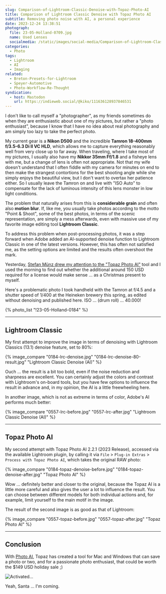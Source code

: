 ```yaml
---
slug: Comparison-of-Lightroom-Classic-Denoise-with-Topaz-Photo-AI
title: Comparison of Lightroom Classic Denoise with Topaz Photo AI
subtitle: Removing photo noise with AI, a personal experience
date: 2023-12-24 13:38:51
photograph:
  file: 23-05-Holland-0709.jpg
  name: Used Lenses
  socialmedia: /static/images/social-media/Comparison-of-Lightroom-Classic-Denoise-with-Topaz-Photo-AI.png
categories:
  - Photo
tags:
  - Lightroom
  - AI
  - Imaging
related:
  - Breton-Presets-for-Lightroom
  - Speyer-Automotive
  - Photo-Workflow-Re-Thought
syndication:
  - host: Mastodon
    url: https://indieweb.social/@kiko/111636128937846531
---
```


I don't like to call myself a "photographer", as my friends sometimes do when they are enthusiastic about one of my pictures, but rather a "photo enthusiast", because I know that I have no idea about real photography and am simply too lazy to take the perfect photo.

My current gear is a **Nikon D500** and the incredible **Tamron 18-400mm f/3.5-6.3 Di II VC HLD**, which allows me to capture everything reasonably well from very close up to far away. When traveling, where I take most of my pictures, I usually also have my **Nikkor 35mm Ff/1.8** and a fisheye lens with me, but a change of lens is often not appropriate. Not that my wife doesn't understand that I often fiddle with my camera for minutes on end to then make the strangest contortions for the best shooting angle while she simply enjoys the beautiful view, but I don't want to overtax her patience either. So I usually leave the Tamron on and live with "ISO Auto" to compensate for the lack of luminous intensity of this lens monster in low light conditions.

The problem that naturally arises from this is **considerable grain** and often also **motion blur**. If, like me, you usually take photos according to the motto "Point & Shoot", some of the best photos, in terms of the scenic representation, are simply a mess afterwards, even with massive use of my favorite image editing tool **Lightroom Classic**.

To address this problem when post-processing photos, it was a step forward when Adobe added an AI-supported denoise function to Lightroom Classic in one of the latest versions. However, this has often not satisfied me, as the setting options are limited and the results often overshoot the mark.

Yesterday, [Stefan Münz drew my attention to the "Topaz Photo AI"](https://indieweb.social/@StefanMuenz@vivaldi.net/111631806056217261) tool and I used the morning to find out whether the additional around 150 USD required for a license would make sense ... as a Christmas present to myself.

<!-- more -->

Here's a problematic photo I took handheld with the Tamron at f/4.5 and a shutter speed of 1/400 at the Heineken brewery this spring, as edited without denoising and published here. ISO ... (drum roll) ... 40.000!

{% photo_list
  "!23-05-Holland-0184"
%}

---

## Lightroom Classic

My first attempt to improve the image in terms of denoising with Lightroom Classics (13.1) denoise feature, set to 80%:

{% image_compare
  "0184-lrc-denoise.jpg"
  "0184-lrc-denoise-80-result.jpg"
  "Lightroom Classic Denoise (AI)"
%}

Ouch ... the result is a bit too bold, even if the noise reduction and sharpness are excellent. You can certainly adjust the colors and contrast with Lightroom's on-board tools, but you have few options to influence the result in advance and, in my opinion, the AI is a little freewheeling here.

In another image, which is not as extreme in terms of color, Adobe's AI performs much better:

{% image_compare
  "0557-lrc-before.jpg"
  "0557-lrc-after.jpg"
  "Lightroom Classic Denoise (AI)"
%}

---

## Topaz Photo AI

My second attempt with Topaz Photo AI 2.2.1 (2023 Release), accessed via the available Lightroom plugin, by calling it via ``File`` > ``Plug-in Extras`` > ``Process with Topaz Photo AI``, which takes the original RAW photo:

{% image_compare
  "0184-topaz-denoise-before.jpg"
  "0184-topaz-denoise-after.jpg"
  "Topaz Photo AI"
%}

Wow ... definitely better and closer to the original, because the Topaz AI is a little more careful and also gives the user a lot to influence the result. You can choose between different models for both individual actions and, for example, limit yourself to the main motif in the image.

The result of the second image is as good as that of Lightroom:

{% image_compare
  "0557-topaz-before.jpg"
  "0557-topaz-after.jpg"
  "Topaz Photo AI"
%}

---

## Conclusion

With [Photo AI](https://www.topazlabs.com/topaz-photo-ai), Topaz has created a tool for Mac and Windows that can save a photo or two, and for a passionate photo enthusiast, that could be worth the $149 USD holiday sale ;)

![Activated...](topaz-activation.png)

Yeah, Santa ... I'm coming.
